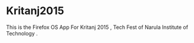 # Kritanj2015
This is the Firefox OS App For Kritanj 2015 , Tech Fest of Narula Institute of Technology . 
